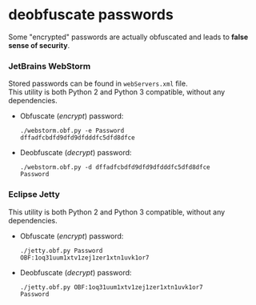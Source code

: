 # deobfuscate passwords
Some "encrypted" passwords are actually obfuscated and leads to **false sense of security**.

### JetBrains WebStorm
Stored passwords can be found in `webServers.xml` file.  
This utility is both Python 2 and Python 3 compatible, without any dependencies.  

* Obfuscate (_encrypt_) password:  
  ```
  ./webstorm.obf.py -e Password
  dffadfcbdfd9dfd9dfdddfc5dfd8dfce
  ```

* Deobfuscate (_decrypt_) password:  
  ```
  ./webstorm.obf.py -d dffadfcbdfd9dfd9dfdddfc5dfd8dfce
  Password
  ```

### Eclipse Jetty
This utility is both Python 2 and Python 3 compatible, without any dependencies.  

* Obfuscate (_encrypt_) password:  
  ```
  ./jetty.obf.py Password
  OBF:1oq31uum1xtv1zej1zer1xtn1uvk1or7
  ```

* Deobfuscate (_decrypt_) password:  
  ```
  ./jetty.obf.py OBF:1oq31uum1xtv1zej1zer1xtn1uvk1or7
  Password
  ```
